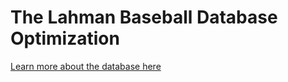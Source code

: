 # The Lahman Baseball Database Optimization

[Learn more about the database here ](https://github.com/Riidhima/The-Lahman-Baseball-Database-Optimization/blob/master/Baseball%20Database%20Documentation.pdf)
